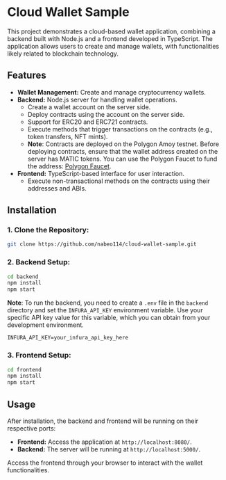 # Cloud Wallet Sample

This project demonstrates a cloud-based wallet application, combining a backend built with Node.js and a frontend developed in TypeScript. The application allows users to create and manage wallets, with functionalities likely related to blockchain technology.

## Features

- **Wallet Management:** Create and manage cryptocurrency wallets.
- **Backend:** Node.js server for handling wallet operations.
  - Create a wallet account on the server side.
  - Deploy contracts using the account on the server side.
  - Support for ERC20 and ERC721 contracts.
  - Execute methods that trigger transactions on the contracts (e.g., token transfers, NFT mints).
  - **Note**: Contracts are deployed on the Polygon Amoy testnet. Before deploying contracts, ensure that the wallet address created on the server has MATIC tokens. You can use the Polygon Faucet to fund the address: [Polygon Faucet](https://faucet.polygon.technology/).
- **Frontend:** TypeScript-based interface for user interaction.
  - Execute non-transactional methods on the contracts using their addresses and ABIs.

## Installation

### 1. Clone the Repository:

```bash
git clone https://github.com/nabeo114/cloud-wallet-sample.git
```

### 2. Backend Setup:

```bash
cd backend
npm install
npm start
```

**Note**: To run the backend, you need to create a `.env` file in the `backend` directory and set the `INFURA_API_KEY` environment variable. Use your specific API key value for this variable, which you can obtain from your development environment.

```plaintext
INFURA_API_KEY=your_infura_api_key_here
```

### 3. Frontend Setup:

```bash
cd frontend
npm install
npm start
```

## Usage

After installation, the backend and frontend will be running on their respective ports:
- **Frontend:** Access the application at `http://localhost:8080/`.
- **Backend:** The server will be running at `http://localhost:5000/`.

Access the frontend through your browser to interact with the wallet functionalities.

